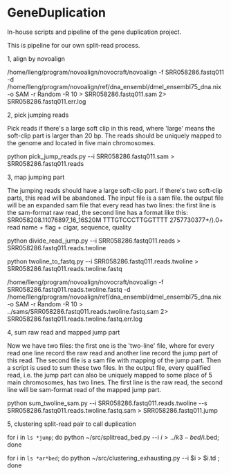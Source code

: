 # GeneDuplication
In-house scripts and pipeline of the gene duplication project.

This is pipeline for our own split-read process.

1, align by novoalign


/home/lleng/program/novoalign/novocraft/novoalign -f SRR058286.fastq011 -d /home/lleng/program/novoalign/ref/dna_ensembl/dmel_ensembl75_dna.nix -o SAM -r Random -R 10 >  SRR058286.fastq011.sam 2> SRR058286.fastq011.err.log

2, pick jumping reads


Pick reads if there's a large soft clip in this read, where 'large' means the soft-clip part is larger than 20 bp.  The reads should be uniquely mapped to the genome and located in five main chromosomes. 

python pick_jump_reads.py --i SRR058286.fastq011.sam > SRR058286.fastq011.reads


3, map jumping part


The jumping reads should have a large soft-clip part. if there's two soft-clip parts, this read will be abandoned. The input file is a sam file. the output file will be an expanded sam file that every read has two lines: the first line is the sam-format raw read, the second line has a format like this:
SRR058208.11076897_16_16S20M    TTTGTCCCTTGGTTTT        2757730377+/).0+
read name + flag + cigar, sequence, quality

python divide_read_jump.py --i SRR058286.fastq011.reads > SRR058286.fastq011.reads.twoline

python twoline_to_fastq.py --i SRR058286.fastq011.reads.twoline > SRR058286.fastq011.reads.twoline.fastq

/home/lleng/program/novoalign/novocraft/novoalign -f SRR058286.fastq011.reads.twoline.fastq -d /home/lleng/program/novoalign/ref/dna_ensembl/dmel_ensembl75_dna.nix -o SAM -r Random -R 10  > ../sams/SRR058286.fastq011.reads.twoline.fastq.sam 2> SRR058286.fastq011.reads.twoline.fastq.err.log

4, sum raw read and mapped jump part


Now we have two files: the first one is the 'two-line' file, where for every read one line record the raw read and another line record the jump part of this read. The second file is a sam file with mapping of the jump part. Then a script is used to sum these two files. In the output file, every qualified read, i.e. the jump part can also be uniquely mapped to some place of 5 main chromosomes, has two lines. The first line is the raw read, the second line will be sam-format read of the mapped jump part.

python sum_twoline_sam.py --i SRR058286.fastq011.reads.twoline --s SRR058286.fastq011.reads.twoline.fastq.sam > SRR058286.fastq011.jump

5, clustering split-read pair to call duplication


for i in `ls *jump`; do python ~/src/splitread_bed.py --i $i > ../k3-bed/$i.bed; done

for i in `ls *ar*bed`; do python ~/src/clustering_exhausting.py --i $i > $i.td ; done



